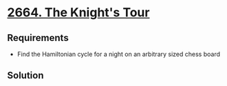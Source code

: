 # [2664. The Knight's Tour](https://leetcode.com/problems/the-knights-tour/)

## Requirements

- Find the Hamiltonian cycle for a night on an arbitrary sized chess board

## Solution
